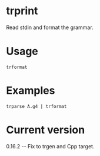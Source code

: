 # trprint

Read stdin and format the grammar.

# Usage

    trformat

# Examples

    trparse A.g4 | trformat

# Current version

0.16.2 -- Fix to trgen and Cpp target.
